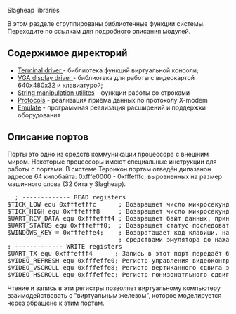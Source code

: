 Slagheap libraries

В этом разделе сгруппированы библиотечные функции системы. Переходите по ссылкам для подробного описания модулей.

## Содержимое директорий

- [Terminal driver ](tty) - библиотека функций виртуальной консоли;
- [VGA display driver ](vga) - библиотека для работы с видеокартой 640x480x32 и клавиатурой;
- [String manipulation utilites](string) - функции работы со строками
- [Protocols](protocols) - реализация приёма данных по протоколу X-modem
- [Emulate](emulate) - программная реализация расширений и поддержки оборудования

## Описание портов

  Порты это одно из средств коммуникации процессора с внешним миром. Некоторые процессоры имеют специальные инструкции 
  для работы с портами. В системе Террикон портам отведён дипазанон адресов 64 килобайта: 0xfffe0000 - 0xfffefffc, 
  выровненных на размер машинного слова (32 бита у Slagheap).

<pre>
  ; ------------- READ registers
$TICK_LOW equ 0xfffefffc      ; Возвращает число микросекунд с момента старта хост- системы. Младшие 32 бита
$TICK_HIGH equ 0xfffefff8     ; Возвращает число микросекунд с момента старта хост- системы. Старшие 32 бита
$UART_RCV_DATA equ 0xfffefff4 ; Возвращает байт данных, принятый по последовательному порту
$UART_STATUS equ 0xfffefff0;  ; Возвращает статус последовательно порта - наличие принятых данных и готовность к передаче 
$WINDOWS_KEY = 0xfffeffe4;    ; Возвратащает код клавиши, нажатой в графическом окне эмулятора. Читающий порт процесс будет заблокирован
                              ; средствами эмулятора до нажатии клавиши при активном графическом окне. 
; ------------- WRITE registers
$UART_TX equ 0xfffefff4      ; Запись в этот порт передаёт байт данных по последовательному порту
$VIDEO_REFRESH equ 0xfffeffe0; Регистр управления видеоконтроллером
$VIDEO_VSCROLL equ 0xfffeffe8; Регистр вертиканного сдвига экрана.
$VIDEO_HSCROLL equ 0xfffeffec; Регистр гонизонатльного сдвига экрана.
</pre>

Чтение и запись в эти регистры позволяет виртуальному компьютеру взаимодействовать с "виртуальным железом", которое моделируется через 
обращене к этим портам.
